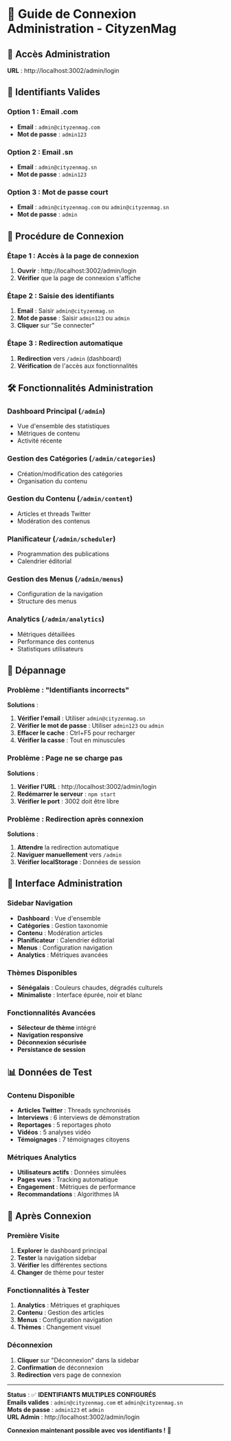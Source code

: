 # 🔐 Guide de Connexion Administration - CityzenMag

## 🎯 **Accès Administration**

**URL** : http://localhost:3002/admin/login

## 🔑 **Identifiants Valides**

### **Option 1 : Email .com**
- **Email** : `admin@cityzenmag.com`
- **Mot de passe** : `admin123`

### **Option 2 : Email .sn**
- **Email** : `admin@cityzenmag.sn`
- **Mot de passe** : `admin123`

### **Option 3 : Mot de passe court**
- **Email** : `admin@cityzenmag.com` ou `admin@cityzenmag.sn`
- **Mot de passe** : `admin`

## 🚀 **Procédure de Connexion**

### Étape 1 : Accès à la page de connexion
1. **Ouvrir** : http://localhost:3002/admin/login
2. **Vérifier** que la page de connexion s'affiche

### Étape 2 : Saisie des identifiants
1. **Email** : Saisir `admin@cityzenmag.sn`
2. **Mot de passe** : Saisir `admin123` ou `admin`
3. **Cliquer** sur "Se connecter"

### Étape 3 : Redirection automatique
1. **Redirection** vers `/admin` (dashboard)
2. **Vérification** de l'accès aux fonctionnalités

## 🛠️ **Fonctionnalités Administration**

### **Dashboard Principal** (`/admin`)
- Vue d'ensemble des statistiques
- Métriques de contenu
- Activité récente

### **Gestion des Catégories** (`/admin/categories`)
- Création/modification des catégories
- Organisation du contenu

### **Gestion du Contenu** (`/admin/content`)
- Articles et threads Twitter
- Modération des contenus

### **Planificateur** (`/admin/scheduler`)
- Programmation des publications
- Calendrier éditorial

### **Gestion des Menus** (`/admin/menus`)
- Configuration de la navigation
- Structure des menus

### **Analytics** (`/admin/analytics`)
- Métriques détaillées
- Performance des contenus
- Statistiques utilisateurs

## 🔧 **Dépannage**

### **Problème : "Identifiants incorrects"**
**Solutions** :
1. **Vérifier l'email** : Utiliser `admin@cityzenmag.sn`
2. **Vérifier le mot de passe** : Utiliser `admin123` ou `admin`
3. **Effacer le cache** : Ctrl+F5 pour recharger
4. **Vérifier la casse** : Tout en minuscules

### **Problème : Page ne se charge pas**
**Solutions** :
1. **Vérifier l'URL** : http://localhost:3002/admin/login
2. **Redémarrer le serveur** : `npm start`
3. **Vérifier le port** : 3002 doit être libre

### **Problème : Redirection après connexion**
**Solutions** :
1. **Attendre** la redirection automatique
2. **Naviguer manuellement** vers `/admin`
3. **Vérifier localStorage** : Données de session

## 🎨 **Interface Administration**

### **Sidebar Navigation**
- **Dashboard** : Vue d'ensemble
- **Catégories** : Gestion taxonomie
- **Contenu** : Modération articles
- **Planificateur** : Calendrier éditorial
- **Menus** : Configuration navigation
- **Analytics** : Métriques avancées

### **Thèmes Disponibles**
- **Sénégalais** : Couleurs chaudes, dégradés culturels
- **Minimaliste** : Interface épurée, noir et blanc

### **Fonctionnalités Avancées**
- **Sélecteur de thème** intégré
- **Navigation responsive**
- **Déconnexion sécurisée**
- **Persistance de session**

## 📊 **Données de Test**

### **Contenu Disponible**
- **Articles Twitter** : Threads synchronisés
- **Interviews** : 6 interviews de démonstration
- **Reportages** : 5 reportages photo
- **Vidéos** : 5 analyses vidéo
- **Témoignages** : 7 témoignages citoyens

### **Métriques Analytics**
- **Utilisateurs actifs** : Données simulées
- **Pages vues** : Tracking automatique
- **Engagement** : Métriques de performance
- **Recommandations** : Algorithmes IA

## 🚀 **Après Connexion**

### **Première Visite**
1. **Explorer** le dashboard principal
2. **Tester** la navigation sidebar
3. **Vérifier** les différentes sections
4. **Changer** de thème pour tester

### **Fonctionnalités à Tester**
1. **Analytics** : Métriques et graphiques
2. **Contenu** : Gestion des articles
3. **Menus** : Configuration navigation
4. **Thèmes** : Changement visuel

### **Déconnexion**
1. **Cliquer** sur "Déconnexion" dans la sidebar
2. **Confirmation** de déconnexion
3. **Redirection** vers page de connexion

---

**Status** : ✅ **IDENTIFIANTS MULTIPLES CONFIGURÉS**  
**Emails valides** : `admin@cityzenmag.com` et `admin@cityzenmag.sn`  
**Mots de passe** : `admin123` et `admin`  
**URL Admin** : http://localhost:3002/admin/login

**Connexion maintenant possible avec vos identifiants !** 🎉